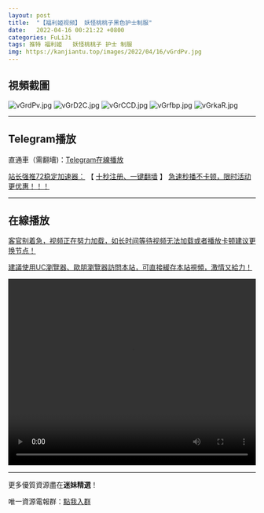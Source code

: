 ```yaml
---
layout: post
title:  "【福利姬视频】 妖怪桃桃子黑色护士制服"
date:   2022-04-16 00:21:22 +0800
categories: FuLiJi
tags: 推特 福利姬   妖怪桃桃子 护士 制服
img: https://kanjiantu.top/images/2022/04/16/vGrdPv.jpg
---
```



## 視頻截圖

![vGrdPv.jpg](https://kanjiantu.top/images/2022/04/16/vGrdPv.jpg)
![vGrD2C.jpg](https://kanjiantu.top/images/2022/04/16/vGrD2C.jpg)
![vGrCCD.jpg](https://kanjiantu.top/images/2022/04/16/vGrCCD.jpg)
![vGrfbp.jpg](https://kanjiantu.top/images/2022/04/16/vGrfbp.jpg)
![vGrkaR.jpg](https://kanjiantu.top/images/2022/04/16/vGrkaR.jpg)

* * *
## Telegram播放

直通車（需翻墻)：[Telegram在線播放](https://t.me/mimeijingxuan/738)

<u>站长强推72稳定加速器：</u> 【 [十秒注册、一键翻墙](https://72vpn.xyz/#/register?code=mimei) 】
<u>  急速秒播不卡顿，限时活动更优惠！！！</u>
* * *
## 在線播放
<u>客官别着急，视频正在努力加载，如长时间等待视频无法加载或者播放卡顿建议更换节点！</u>

<u>建議使用UC瀏覽器、歐朋瀏覽器訪問本站，可直接緩存本站視頻，激情又給力！</u>
<center><video src="https://cdn.publer.io/uploads/videos/625199c6db27973e6042cbd7/2c34ee17de4121b018ac0bf8cd46221a.mp4" width="100%" height="380px" controls="controls"></video></center>

* * *
更多優質資源盡在**迷妹精選**！

唯一資源電報群：[點我入群](https://t.me/mimeijingxuan)


